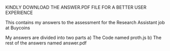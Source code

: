KINDLY DOWNLOAD THE ANSWER.PDF FILE FOR A BETTER USER EXPERIENCE

This contains my answers to the assessment for the Research Assistant job at Buycoins

My answers are divided into two parts
a) The Code named proth.js
b) The rest of the answers named answer.pdf
